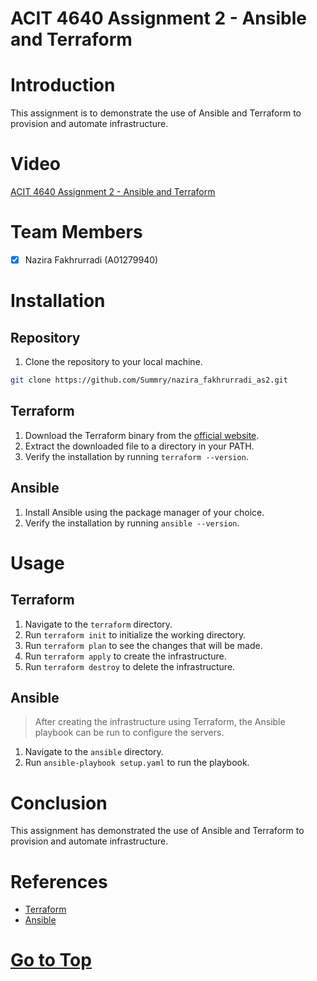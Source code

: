 # ACIT 4640 Assignment 2 - Ansible and Terraform

# Introduction

This assignment is to demonstrate the use of Ansible and Terraform to provision and automate infrastructure.

# Video

[ACIT 4640 Assignment 2 - Ansible and Terraform](https://youtu.be/)

# Team Members

- [x] Nazira Fakhrurradi (A01279940)

# Installation

## Repository

1. Clone the repository to your local machine.

```bash
git clone https://github.com/Summry/nazira_fakhrurradi_as2.git
```

## Terraform

1. Download the Terraform binary from the [official website](https://www.terraform.io/downloads.html).
2. Extract the downloaded file to a directory in your PATH.
3. Verify the installation by running `terraform --version`.

## Ansible

1. Install Ansible using the package manager of your choice.
2. Verify the installation by running `ansible --version`.

# Usage

## Terraform

1. Navigate to the `terraform` directory.
2. Run `terraform init` to initialize the working directory.
3. Run `terraform plan` to see the changes that will be made.
4. Run `terraform apply` to create the infrastructure.
5. Run `terraform destroy` to delete the infrastructure.

## Ansible

> After creating the infrastructure using Terraform, the Ansible playbook can be run to configure the servers.

1. Navigate to the `ansible` directory.
2. Run `ansible-playbook setup.yaml` to run the playbook.

# Conclusion

This assignment has demonstrated the use of Ansible and Terraform to provision and automate infrastructure.

# References

- [Terraform](https://developer.hashicorp.com/terraform/docs)
- [Ansible](https://docs.ansible.com/)

# [Go to Top](#acit-4640-assignment-2---ansible-and-terraform)